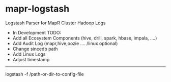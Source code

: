 mapr-logstash
=============

Logstash Parser for MapR Cluster Hadoop Logs

- In Development 
TODO:
- Add all Ecosystem Components (hive, drill, spark, hbase,  impala, ....)
- Add Audit Log (mapr,hive,oozie .... /linux optional)
- Change sincedb path
- Add Linux Logs
- Adjust timestamp



__________

logstash -f /path-or-dir-to-config-file
